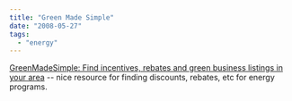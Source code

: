 ```yaml
---
title: "Green Made Simple"
date: "2008-05-27"
tags: 
  - "energy"
---
```


[GreenMadeSimple: Find incentives, rebates and green business listings in your area](http://www.greenmadesimple.com/) -- nice resource for finding discounts, rebates, etc for energy programs.
